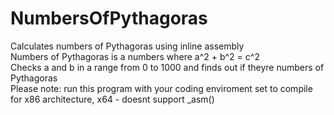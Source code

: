 # NumbersOfPythagoras <br>
Calculates numbers of Pythagoras using inline assembly <br>
Numbers of Pythagoras is a numbers where a^2 + b^2 = c^2 <br>
Checks a and b in a range from 0  to 1000 and finds out if theyre numbers of Pythagoras <br>
Please note: run this program with your coding enviroment set to compile for x86 architecture, x64 - doesnt support _asm()
